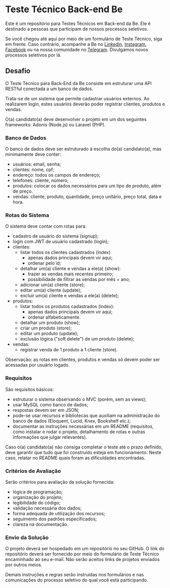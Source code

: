 # Teste Técnico Back-end Be

Este é um repositório para Testes Técnicos em Back-end da Be. Ele é destinado a pessoas que participam de nossos processos seletivos. 

Se você chegou até aqui por meio de um formulário de Teste Técnico, siga em frente. Caso contrário, acompanhe a Be no [Linkedin](https://br.linkedin.com/company/bemobiletech), [Instagram](https://www.instagram.com/bemobile.tech/), [Facebook](https://www.facebook.com/bemobile.tech) ou na nossa comunidade no [Telegram](https://t.me/be_tech_community). Divulgamos novos processos seletivos por lá.

## Desafio

O Teste Técnico para Back-End da Be consiste em estruturar uma API RESTful conectada a um banco de dados.

Trata-se de um sistema que permite cadastrar usuários externos. Ao realizarem login, estes usuários deverão poder registrar clientes, produtos e vendas.

O(a) candidato(a) deve desenvolver o projeto em um dos seguintes frameworks: Adonis (Node.js) ou Laravel (PHP).

### Banco de Dados

O banco de dados deve ser estruturado à escolha do(a) candidato(a), mas minimamente deve conter:

* usuários: email, senha;
* clientes: nome, cpf;
* endereço: todos os campos de endereço;
* telefones: cliente, número;
* produtos: colocar os dados necessários para um tipo de produto, além de preço.
* vendas: cliente, produto, quantidade, preço unitário, preço total, data e hora.

### Rotas do Sistema
O sistema deve contar com rotas para:

* cadastro de usuário do sistema (signup);
* login com JWT de usuário cadastrado (login);
* clientes:
  * listar todos os clientes cadastrados (index)
    * apenas dados principais devem vir aqui;
    * ordenar pelo id;
  * detalhar um(a) cliente e vendas a ele(a) (show):
    * trazer as vendas mais recentes primeiro;
    * possibilidade de filtrar as vendas por mês + ano;
  * adicionar um(a) cliente (store);
  * editar um(a) cliente (update);
  * excluir um(a) cliente e vendas a ele(a) (delete);
* produtos:
  * listar todos os produtos cadastrados (index):
    * apenas dados principais devem vir aqui;
    * ordenar alfabeticamente.
  * detalhar um produto (show);
  * criar um produto (store);
  * editar um produto (update);
  * exclusão lógica ("soft delete") de um produto (delete);
* vendas:
  * registrar venda de 1 produto a 1 cliente (store).

Observação: as rotas em clientes, produtos e vendas só devem poder ser acessadas por usuário logado.

### Requisitos
São requisitos básicos:

* estruturar o sistema observando o MVC (porém, sem as views);
* usar MySQL como banco de dados;
* respostas devem ser em JSON;
* pode-se usar recursos e bibliotecas que auxiliam na administração do banco de dados (Eloquent, Lucid, Knex, Bookshelf etc.);
* documentar as instruções necessárias em um README (requisitos, como instalar e rodar o projeto, detalhamento de rotas e outras informações que julgar relevantes).

Caso o(a) candidato(a) não consiga completar o teste até o prazo definido, deve garantir que tudo que foi construído esteja em funcionamento. Neste caso, relatar no README quais foram as dificuldades encontradas.

### Critérios de Avaliação
Serão critérios para avaliação da solução fornecida:

* lógica de programação;
* organização do projeto;
* legibilidade do código;
* validação necessária dos dados;
* forma adequada de utilização dos recursos;
* seguimento dos padrões especificados;
* clareza na documentação.

### Envio da Solução
O projeto deverá ser hospedado em um repositório no seu GitHub. O link do repositório deverá ser fornecido por meio do formulário de Teste Técnico encaminhado ao seu e-mail. Não serão aceitos links de projetos enviados por outros meios.

Demais instruções e regras serão instruídas nos formulários e nas comunicações do processo seletivo do qual você está participando.
